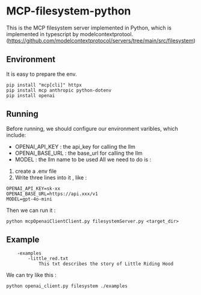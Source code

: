# MCP-filesystem-python
This is the MCP filesystem server implemented in Python, which is implemented in typescript by modelcontextprotool.(https://github.com/modelcontextprotocol/servers/tree/main/src/filesystem)


## Environment
It is easy to prepare the env.
```
pip install "mcp[cli]" httpx
pip install mcp anthropic python-dotenv
pip install openai
```

## Running
Before running, we should configure our environment varibles, which include:
* OPENAI_API_KEY  : the api_key for calling the llm 
* OPENAI_BASE_URL : the base_url for calling the llm
* MODEL           : the llm name to be used
All we need to do is :
1. create a .env file
2. Write three lines into it , like :
```
OPENAI_API_KEY=sk-xx
OPENAI_BASE_URL=https://api.xxx/v1
MODEL=gpt-4o-mini
```
Then we can run it :
```
python mcpOpenaiClientClient.py filesystemServer.py <target_dir>
```
## Example
```
    -examples
        -little_red.txt 
            This txt describes the story of Little Riding Hood
```
We can try like this :
```
python openai_client.py filesystem ./examples
```